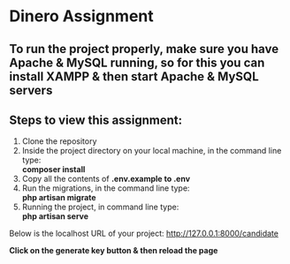 # Dinero Assignment

## To run the project properly, make sure you have Apache & MySQL running, so for this you can install XAMPP & then start Apache & MySQL servers

## Steps to view this assignment:
1) Clone the repository
2) Inside the project directory on your local machine, in the command line type:<br>
**composer install**
3) Copy all the contents of **.env.example to .env**
4) Run the migrations, in the command line type:<br>
**php artisan migrate**
3) Running the project, in command line type:<br>
**php artisan serve**

Below is the localhost URL of your project:
http://127.0.0.1:8000/candidate

**Click on the generate key button & then reload the page**